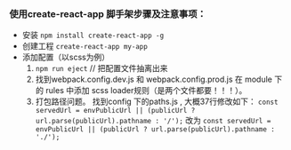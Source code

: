 ### 使用create-react-app 脚手架步骤及注意事项：
- 安装
    `npm install create-react-app -g`
- 创建工程
    `create-react-app my-app`
- 添加配置（以scss为例）
  1. `npm run eject` // 把配置文件抽离出来
  2. 找到webpack.config.dev.js 和 webpack.config.prod.js
     在 module 下的 rules 中添加 scss loader规则（是两个文件都要！！！）。
  3. 打包路径问题。
     找到config 下的paths.js , 大概37行修改如下：
     `const servedUrl = envPublicUrl || (publicUrl ? url.parse(publicUrl).pathname : '/');` 改为
     `const servedUrl = envPublicUrl || (publicUrl ? url.parse(publicUrl).pathname : './');`
